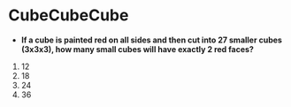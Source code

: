 # CubeCubeCube

* **If a cube is painted red on all sides and then cut into 27 smaller cubes (3x3x3), how many small cubes will have exactly 2 red faces?**  

1. 12
2. 18
3. 24
4. 36
